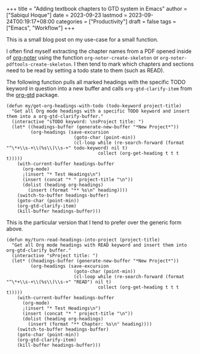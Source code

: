 +++
title = "Adding textbook chapters to GTD system in Emacs"
author = ["Sabiqul Hoque"]
date = 2023-09-23
lastmod = 2023-09-24T00:19:17+08:00
categories = ["Productivity"]
draft = false
tags = ["Emacs", "Workflow"]
+++

This is a small blog post on my use-case for a small function.

I often find myself extracting the chapter names from a PDF opened inside of [org-noter](https://github.com/weirdNox/org-noter) using the function `org-noter-create-skeleton` or `org-noter-pdftools-create-skeleton`. I then tend to mark which chapters and sections need to be read by setting a todo state to them (such as READ).

The following function pulls all marked headings with the specific TODO keyword in question into a new buffer and calls `org-gtd-clarify-item` from the [org-gtd](https://github.com/Trevoke/org-gtd.el) package.

```emacs-lisp
(defun my/get-org-headings-with-todo (todo-keyword project-title)
  "Get all Org mode headings with a specific TODO keyword and insert them into a org-gtd-clarify-buffer."
  (interactive "sTODO keyword: \nsProject title: ")
  (let* ((headings-buffer (generate-new-buffer "*New Project*"))
         (org-headings (save-excursion
                         (goto-char (point-min))
                         (cl-loop while (re-search-forward (format "^\*+\\s-+\\(%s\\)\\s-+" todo-keyword) nil t)
                                  collect (org-get-heading t t t t)))))
    (with-current-buffer headings-buffer
      (org-mode)
      ;(insert "* Test Headings\n")
      (insert (concat "* " project-title "\n"))
      (dolist (heading org-headings)
        (insert (format "** %s\n" heading))))
    (switch-to-buffer headings-buffer)
    (goto-char (point-min))
    (org-gtd-clarify-item)
    (kill-buffer headings-buffer)))
```

This is the particular version that I tend to prefer over the generic form above.

```emacs-lisp
(defun my/turn-read-headings-into-project (project-title)
  "Get all Org mode headings with READ keyword and insert them into org-gtd-clarify buffer."
  (interactive "sProject title: ")
  (let* ((headings-buffer (generate-new-buffer "*New Project*"))
         (org-headings (save-excursion
                         (goto-char (point-min))
                         (cl-loop while (re-search-forward (format "^\*+\\s-+\\(%s\\)\\s-+" "READ") nil t)
                                  collect (org-get-heading t t t t)))))
    (with-current-buffer headings-buffer
      (org-mode)
      ;(insert "* Test Headings\n")
      (insert (concat "* " project-title "\n"))
      (dolist (heading org-headings)
        (insert (format "** Chapter: %s\n" heading))))
    (switch-to-buffer headings-buffer)
    (goto-char (point-min))
    (org-gtd-clarify-item)
    (kill-buffer headings-buffer)))
```
